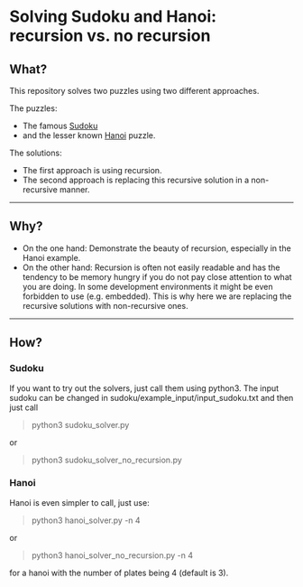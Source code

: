 # Solving Sudoku and Hanoi: recursion vs. no recursion

## What?
This repository solves two puzzles using two different approaches.

The puzzles:
- The famous [Sudoku](https://de.wikipedia.org/wiki/Sudoku)
- and the lesser known [Hanoi](https://en.wikipedia.org/wiki/Tower_of_Hanoi) puzzle.

The solutions:
- The first approach is using recursion.
- The second approach is replacing this recursive solution in a non-recursive manner.
---
## Why?
- On the one hand: Demonstrate the beauty of recursion, especially in the Hanoi example.
- On the other hand: Recursion is often not easily readable and has the tendency to be memory hungry if you do not pay close attention to what you are doing. In some development environments it might be even forbidden to use (e.g. embedded). This is why here we are replacing the recursive solutions with non-recursive ones.
---
## How?
### Sudoku
If you want to try out the solvers, just call them using python3. The input sudoku can be changed in sudoku/example_input/input_sudoku.txt and then just call

> python3 sudoku_solver.py

or

>python3 sudoku_solver_no_recursion.py

### Hanoi

Hanoi is even simpler to call, just use:

>python3 hanoi_solver.py -n 4

or

>python3 hanoi_solver_no_recursion.py -n 4

for a hanoi with the number of plates being 4 (default is 3).
